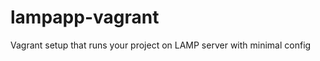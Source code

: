 lampapp-vagrant
===============

Vagrant setup that runs your project on LAMP server with minimal config
